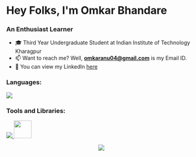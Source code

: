 <h1 align="left">Hey Folks, I'm Omkar Bhandare</h1>
<h3 align="left">An Enthusiast Learner</h3>

- 🎓 Third Year Undergraduate Student at Indian Institute of Technology Kharagpur
- 📫 Want to reach me?  Well, **omkaranu04@gmail.com** is my Email ID.
- 🔗 You can view my LinkedIn [here](www.linkedin.com/in/omkarbhandare13)
  
<h3 align="left">Languages:</h3>
<p>
  <a href="https://skillicons.dev">
      <img src="https://skillicons.dev/icons?i=c,cpp,py,css,html,bash" />  
  </a>
</p>

<h3 align="left">Tools and Libraries:</h3>
<p>
  <a href="https://skillicons.dev">
      <img src="https://skillicons.dev/icons?i=pytorch,tensorflow,flask,anaconda,express,nodejs,mongodb,postman,git,github,vscode" />
  </a>
  <a href="https://www.postgresql.org/" target="_blank"><img src="https://skillicons.dev/icons?i=postgres" width="47vw"/> </a>
</p>

<div align="center">
  <img src="https://github-readme-stats.vercel.app/api?username=omkaranu04&theme=transparent&show_icons=true&hide_border=true&count_private=true" >
</div>
